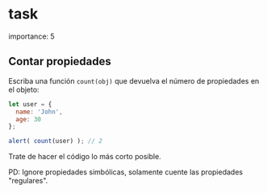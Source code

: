 # task

importance: 5

## Contar propiedades

Escriba una función `count(obj)` que devuelva el número de propiedades en el objeto:

```javascript
let user = {
  name: 'John',
  age: 30
};

alert( count(user) ); // 2
```

Trate de hacer el código lo más corto posible.

PD: Ignore propiedades simbólicas, solamente cuente las propiedades "regulares".

